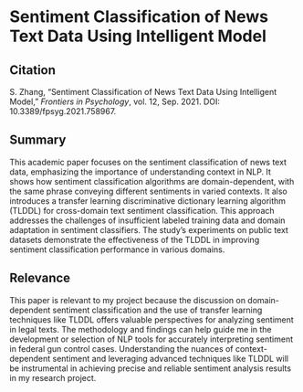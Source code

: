 # Sentiment Classification of News Text Data Using Intelligent Model

## Citation

S. Zhang, “Sentiment Classification of News Text Data Using Intelligent Model,” _Frontiers in Psychology_, vol. 12, Sep. 2021. DOI: 10.3389/fpsyg.2021.758967.

## Summary

This academic paper focuses on the sentiment classification of news text data, emphasizing the importance of understanding context in NLP. It shows how sentiment classification algorithms are domain-dependent, with the same phrase conveying different sentiments in varied contexts. It also introduces a transfer learning discriminative dictionary learning algorithm (TLDDL) for cross-domain text sentiment classification. This approach addresses the challenges of insufficient labeled training data and domain adaptation in sentiment classifiers. The study’s experiments on public text datasets demonstrate the effectiveness of the TLDDL in improving sentiment classification performance in various domains.

## Relevance

This paper is relevant to my project because the discussion on domain-dependent sentiment classification and the use of transfer learning techniques like TLDDL offers valuable perspectives for analyzing sentiment in legal texts. The methodology and findings can help guide me in the development or selection of NLP tools for accurately interpreting sentiment in federal gun control cases. Understanding the nuances of context-dependent sentiment and leveraging advanced techniques like TLDDL will be instrumental in achieving precise and reliable sentiment analysis results in my research project.
